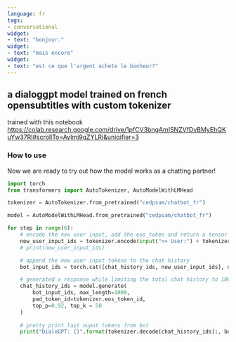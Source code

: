 ```yaml
---
language: fr
tags:
- conversational
widget:
- text: "bonjour."
widget:
- text: "mais encore"
widget:
- text: "est ce que l'argent achete le bonheur?"
---
```


## a dialoggpt model trained on french opensubtitles with custom tokenizer
trained with this notebook
https://colab.research.google.com/drive/1pfCV3bngAmISNZVfDvBMyEhQKuYw37Rl#scrollTo=AyImj9qZYLRi&uniqifier=3


### How to use

Now we are ready to try out how the model works as a chatting partner!

```python
import torch
from transformers import AutoTokenizer, AutoModelWithLMHead

tokenizer = AutoTokenizer.from_pretrained("cedpsam/chatbot_fr")

model = AutoModelWithLMHead.from_pretrained("cedpsam/chatbot_fr")

for step in range(6):
    # encode the new user input, add the eos_token and return a tensor in Pytorch
    new_user_input_ids = tokenizer.encode(input(">> User:") + tokenizer.eos_token, return_tensors='pt')
    # print(new_user_input_ids)

    # append the new user input tokens to the chat history
    bot_input_ids = torch.cat([chat_history_ids, new_user_input_ids], dim=-1) if step > 0 else new_user_input_ids

    # generated a response while limiting the total chat history to 1000 tokens, 
    chat_history_ids = model.generate(
        bot_input_ids, max_length=1000,
        pad_token_id=tokenizer.eos_token_id,
        top_p=0.92, top_k = 50
    )
    
    # pretty print last ouput tokens from bot
    print("DialoGPT: {}".format(tokenizer.decode(chat_history_ids[:, bot_input_ids.shape[-1]:][0], skip_special_tokens=True)))
